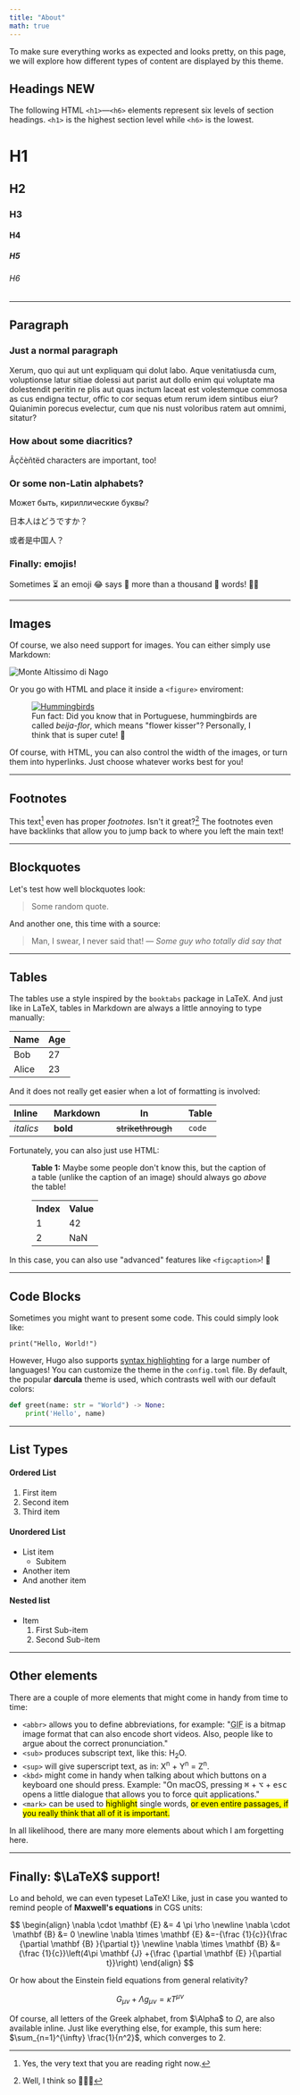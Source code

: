 ```yaml
---
title: "About"
math: true
---
```



To make sure everything works as expected and looks pretty, on this page, we will explore how different types of content are displayed by this theme.


## Headings NEW

The following HTML `<h1>`—`<h6>` elements represent six levels of section headings. `<h1>` is the highest section level while `<h6>` is the lowest.

# H1
## H2
### H3
#### H4
##### H5
###### H6



---



## Paragraph

### Just a normal paragraph

Xerum, quo qui aut unt expliquam qui dolut labo. Aque venitatiusda cum, voluptionse latur sitiae dolessi aut parist aut dollo enim qui voluptate ma dolestendit peritin re plis aut quas inctum laceat est volestemque commosa as cus endigna tectur, offic to cor sequas etum rerum idem sintibus eiur? Quianimin porecus evelectur, cum que nis nust voloribus ratem aut omnimi, sitatur?

### How about some diacritics?

Âçčèñtëd characters are important, too!

### Or some non-Latin alphabets?

Может быть, кириллические буквы?

日本人はどうですか？

或者是中国人？

### Finally: emojis!

Sometimes ⏳ an emoji 😂 says 💬 more than a thousand 💯 words! 🤯🎉


---


## Images

Of course, we also need support for images.
You can either simply use Markdown:

![Monte Altissimo di Nago](/posts/2021/08/31/monte-altissimo-di-nago.jpg)

Or you go with HTML and place it inside a `<figure>` enviroment:

<figure>
    <a href="https://unsplash.com/photos/RiM-wOomC6w"><img src="/hummingbirds.jpg" alt="Hummingbirds"></a>
    <figcaption>
        Fun fact: Did you know that in Portuguese, hummingbirds are called <em>beija-flor</em>, which means "flower kisser"? 
        Personally, I think that is super cute! 🌸
    </figcaption>
</figure>

Of course, with HTML, you can also control the width of the images, or turn them into hyperlinks.
Just choose whatever works best for you!


---


## Footnotes

This text[^1] even has proper *footnotes*. 
Isn't it great?[^2]
The footnotes even have backlinks that allow you to jump back to where you left the main text!

[^1]: Yes, the very text that you are reading right now.
[^2]: Well, I think so 🤷🏻‍♂️



---



## Blockquotes

Let's test how well blockquotes look:

> Some random quote.

And another one, this time with a source:

> Man, I swear, I never said that!
> <cite>— Some guy who totally did say that</cite>


---



## Tables

The tables use a style inspired by the `booktabs` package in LaTeX.
And just like in LaTeX, tables in Markdown are always a little annoying to type manually:

   Name | Age
--------|------
    Bob | 27
  Alice | 23

And it does not really get easier when a lot of formatting is involved:

| Inline&nbsp;&nbsp;&nbsp;     | Markdown&nbsp;&nbsp;&nbsp;  | In&nbsp;&nbsp;&nbsp;                | Table      |
| ---------- | --------- | ----------------- | ---------- |
| *italics*  | **bold**  | ~~strikethrough~~&nbsp;&nbsp;&nbsp; | `code`     |

Fortunately, you can also just use HTML:

<figure>
    <figcaption>
        <strong>Table 1:</strong> Maybe some people don't know this, but the caption of a table (unlike the caption of an image) should always go <em>above</em> the table!
    </figcaption>
    <table>
    <tr>
        <th>Index</th>
        <th>Value</th>
    </tr>
    <tr>
        <td>1</td>
        <td>42</td>
    </tr>
    <tr>
        <td>2</td>
        <td>NaN</td>
    </tr>
</table>
</figure>

In this case, you can also use "advanced" features like `<figcaption>`! 🥳


---



## Code Blocks

Sometimes you might want to present some code. 
This could simply look like:

```
print("Hello, World!")
```

However, Hugo also supports [syntax highlighting](https://gohugo.io/content-management/syntax-highlighting/) for a large number of languages!
You can customize the theme in the `config.toml` file.
By default, the popular **darcula** theme is used, which contrasts well with our default colors:

```python
def greet(name: str = "World") -> None:
    print('Hello', name)
```



---



## List Types

#### Ordered List

1. First item
2. Second item
3. Third item

#### Unordered List

* List item
    - Subitem
* Another item
* And another item

#### Nested list

* Item
    1. First Sub-item
    2. Second Sub-item


---


## Other elements

There are a couple of more elements that might come in handy from time to time:

* `<abbr>` allows you to define abbreviations, for example: "<abbr title="Graphics Interchange Format">GIF</abbr> is a bitmap image format that can also encode short videos. Also, people like to argue about the correct pronunciation."
* `<sub>` produces subscript text, like this: H<sub>2</sub>O.
* `<sup>` will give superscript text, as in: X<sup>n</sup> + Y<sup>n</sup> = Z<sup>n</sup>.
* `<kbd>` might come in handy when talking about which buttons on a keyboard one should press. Example: "On macOS, pressing <kbd>⌘</kbd> + <kbd>⌥</kbd> + <kbd>esc</kbd> opens a little dialogue that allows you to force quit applications."
* `<mark>` can be used to <mark>highlight</mark> single words, <mark>or even entire passages, if you really think that all of it is important.</mark>

In all likelihood, there are many more elements about which I am forgetting here.



---



## Finally: $\LaTeX$ support!

Lo and behold, we can even typeset LaTeX!
Like, just in case you wanted to remind people of **Maxwell's equations** in CGS units:

$$
\begin{align}
    \nabla \cdot \mathbf {E}  &= 4 \pi \rho \newline
    \nabla \cdot \mathbf {B}  &= 0 \newline
    \nabla \times \mathbf {E} &=-{\frac {1}{c}}{\frac {\partial \mathbf {B} }{\partial t}} \newline
    \nabla \times \mathbf {B} &={\frac {1}{c}}\left(4\pi \mathbf {J} +{\frac {\partial \mathbf {E} }{\partial t}}\right)
\end{align}
$$

Or how about the Einstein field equations from general relativity?

$$
    G_{\mu\nu} + \Lambda g_{\mu\nu} = \kappa T^{\mu\nu}
$$

Of course, all letters of the Greek alphabet, from $\Alpha$ to $\Omega$, are also available inline.
Just like everything else, for example, this sum here: $\sum_{n=1}^{\infty} \frac{1}{n^2}$, which converges to 2.
